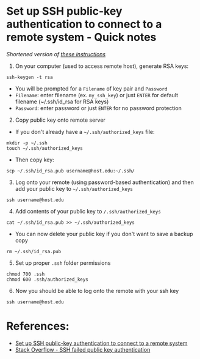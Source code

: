 # Set up SSH public-key authentication to connect to a remote system - Quick notes

*Shortened version of [these instructions](https://kb.iu.edu/d/aews)*

1. On your computer (used to access remote host), generate RSA keys:
```
ssh-keygen -t rsa
```
- You will be prompted for a `Filename` of key pair and `Password`
- `Filename`: enter filename (ex. `my_ssh_key`) or just `ENTER` for default filename (~/.ssh/id_rsa for RSA keys) 
- `Password`: enter password or just `ENTER` for no password protection

2. Copy public key onto remote server
- If you don't already have a `~/.ssh/authorized_keys` file:
```
mkdir -p ~/.ssh
touch ~/.ssh/authorized_keys
```
- Then copy key:
```
scp ~/.ssh/id_rsa.pub username@host.edu:~/.ssh/
```

3. Log onto your remote (using password-based authentication) and then add your public key to `~/.ssh/authorized_keys`
```
ssh username@host.edu
```
4. Add contents of your public key to `/.ssh/authorized_keys`
```
cat ~/.ssh/id_rsa.pub >> ~/.ssh/authorized_keys
```
- You can now delete your public key if you don't want to save a backup copy
```
rm ~/.ssh/id_rsa.pub
```
5. Set up proper `.ssh` folder permissions
```
chmod 700 .ssh
chmod 600 .ssh/authorized_keys
```
6. Now you should be able to log onto the remote with your ssh key
```
ssh username@host.edu
```

# References:
- [Set up SSH public-key authentication to connect to a remote system](https://kb.iu.edu/d/aews)
- [Stack Overflow - SSH failed public key authentication](https://unix.stackexchange.com/questions/163570/ssh-failed-public-key-authentication)